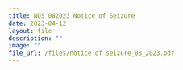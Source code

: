 ```yaml
---
title: NOS 082023 Notice of Seizure
date: 2023-04-12
layout: file
description: ""
image: ""
file_url: /files/notice of seizure_08_2023.pdf
---
```


